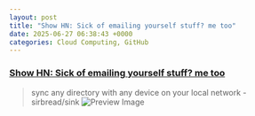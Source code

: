 ```yaml
---
layout: post
title: "Show HN: Sick of emailing yourself stuff? me too"
date: 2025-06-27 06:38:43 +0000
categories: Cloud Computing, GitHub
---
```


### [Show HN: Sick of emailing yourself stuff? me too](https://github.com/sirbread/sink)

> sync any directory with any device on your local network - sirbread/sink
![Preview Image](https://opengraph.githubassets.com/b93108c2234943a9ae8debecdeb28ecbcc3eb46d73a512dec7d354ca5cb5991f/sirbread/sink)

